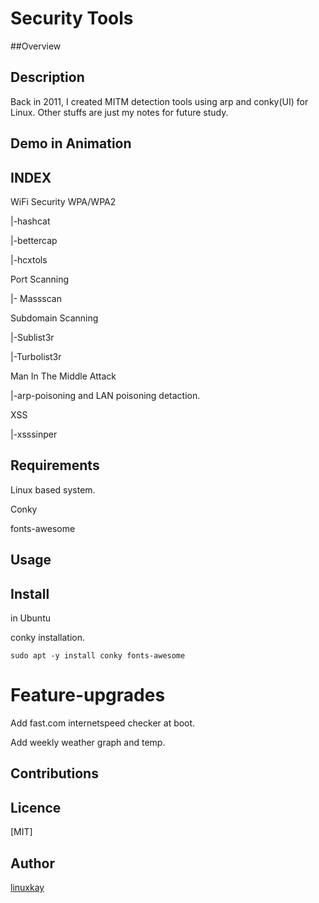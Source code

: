 # Security Tools 


##Overview

## Description
Back in 2011, I created MITM detection tools using arp and conky(UI) for Linux. Other stuffs are just my notes for future study.
## Demo in Animation

## INDEX

WiFi Security WPA/WPA2

 |-hashcat

 |-bettercap

 |-hcxtols

Port Scanning

 |- Massscan

Subdomain Scanning

 |-Sublist3r

 |-Turbolist3r

Man In The Middle Attack

 |-arp-poisoning and LAN poisoning detaction.

XSS 

 |-xsssinper

## Requirements

Linux based system.

Conky

fonts-awesome

## Usage

## Install

in Ubuntu

conky installation.

`sudo apt -y install conky fonts-awesome`

# Feature-upgrades

Add fast.com internetspeed checker at boot.

Add weekly weather graph and temp.

## Contributions

## Licence
[MIT]

## Author

[linuxkay](https://github.com/linuxkay)
